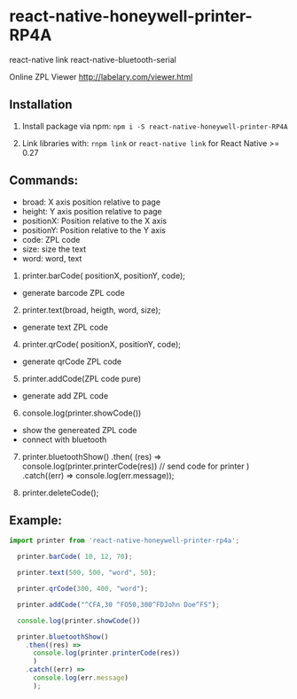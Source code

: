 # react-native-honeywell-printer-RP4A

react-native link react-native-bluetooth-serial
 
Online ZPL Viewer http://labelary.com/viewer.html


## Installation
1. Install package via npm: `npm i -S react-native-honeywell-printer-RP4A`

2. Link libraries with: `rnpm link` or `react-native link` for React Native >= 0.27

## Commands:
 
  - broad: X axis position relative to page
  - height: Y axis position relative to page
  - positionX: Position relative to the X axis
  - positionY: Position relative to the Y axis
  - code: ZPL code
  - size: size the text
  - word: word, text


  1. printer.barCode( positionX, positionY, code);
  - generate barcode ZPL code


  2. printer.text(broad, heigth, word, size);
  - generate text ZPL code


  4. printer.qrCode( positionX, positionY, code);
  - generate qrCode ZPL code


  5. printer.addCode(ZPL code pure)
  - generate add ZPL code


  6. console.log(printer.showCode())
  - show the genereated ZPL code
  - connect with bluetooth


  7. printer.bluetoothShow()
    .then(
      (res) => console.log(printer.printerCode(res)) // send code for printer
    )
    .catch((err) => console.log(err.message));


  8. printer.deleteCode();



## Example:
```javascript
import printer from 'react-native-honeywell-printer-rp4a';

  printer.barCode( 10, 12, 70);

  printer.text(500, 500, "word", 50);

  printer.qrCode(300, 400, "word");

  printer.addCode("^CFA,30 ^FO50,300^FDJohn Doe^FS");

  console.log(printer.showCode())

  printer.bluetoothShow()
    .then((res) =>
      console.log(printer.printerCode(res))
      )
    .catch((err) =>
      console.log(err.message)
      );

```